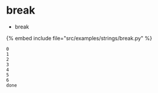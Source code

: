 # break

* break

{% embed include file="src/examples/strings/break.py" %}

```
0
1
2
3
4
5
6
done
```


